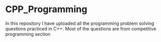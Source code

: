 # CPP_Programming
In this repository I have uploaded all the programming problem solving questions practiced in C++. Most of the questions are from competitive programming section
